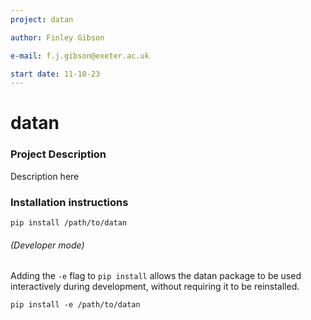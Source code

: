 ```yaml
---
project: datan

author: Finley Gibson

e-mail: f.j.gibson@exeter.ac.uk

start date: 11-10-23
---
```


# datan

### Project Description

Description here

### Installation instructions

```shell
pip install /path/to/datan
```

###### (Developer mode)

Adding the `-e` flag to `pip install` allows the datan package to be used interactively during development, without requiring it to be reinstalled. 

```shell
pip install -e /path/to/datan
```
